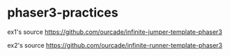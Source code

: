 # phaser3-practices

ex1's source
https://github.com/ourcade/infinite-jumper-template-phaser3

ex2's source
https://github.com/ourcade/infinite-runner-template-phaser3
